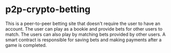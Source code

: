 # p2p-crypto-betting
This is a peer-to-peer betting site that doesn't require the user to have an account. The user can play as a bookie and provide bets for other users to match. The users can also play by matching bets provided by other users. A smart contract is responsible for saving bets and making payments after a game is completed.
